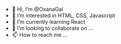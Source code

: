 - 👋 Hi, I’m @OxanaGal
- 👀 I’m interested in HTML, CSS, Javascript 
- 🌱 I’m currently learning React
- 💞️ I’m looking to collaborate on ...
- 📫 How to reach me ...

<!---
OxanaGal/OxanaGal is a ✨ special ✨ repository because its `README.md` (this file) appears on your GitHub profile.
You can click the Preview link to take a look at your changes.
--->
